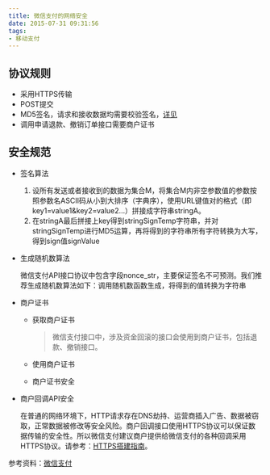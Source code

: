 ```yaml
---
title: 微信支付的网络安全
date: 2015-07-31 09:31:56
tags:
- 移动支付
---
```


## 协议规则

- 采用HTTPS传输
- POST提交
- MD5签名，请求和接收数据均需要校验签名，[详见](#安全规范)
- 调用申请退款、撤销订单接口需要商户证书

## 安全规范

- 签名算法
  1. 设所有发送或者接收到的数据为集合M，将集合M内非空参数值的参数按照参数名ASCII码从小到大排序（字典序），使用URL键值对的格式（即key1=value1&key2=value2…）拼接成字符串stringA。
  2. 在stringA最后拼接上key得到stringSignTemp字符串，并对stringSignTemp进行MD5运算，再将得到的字符串所有字符转换为大写，得到sign值signValue
- 生成随机数算法

  微信支付API接口协议中包含字段nonce_str，主要保证签名不可预测。我们推荐生成随机数算法如下：调用随机数函数生成，将得到的值转换为字符串
- 商户证书
  - 获取商户证书
    > 微信支付接口中，涉及资金回滚的接口会使用到商户证书，包括退款、撤销接口。
    
  - 使用商户证书
  - 商户证书安全
- 商户回调API安全

  在普通的网络环境下，HTTP请求存在DNS劫持、运营商插入广告、数据被窃取，正常数据被修改等安全风险。商户回调接口使用HTTPS协议可以保证数据传输的安全性。所以微信支付建议商户提供给微信支付的各种回调采用HTTPS协议。请参考：[HTTPS搭建指南](https://pay.weixin.qq.com/wiki/doc/api/native.php?chapter=10_4)。

参考资料：[微信支付](https://pay.weixin.qq.com/wiki/doc/api/native.php?chapter=4_1)
